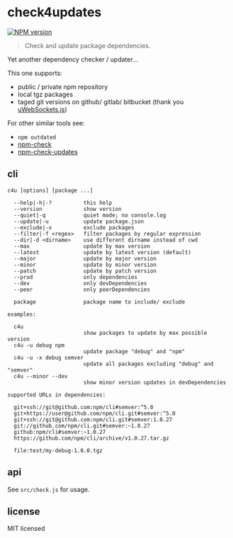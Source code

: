 # check4updates

[![NPM version](https://badge.fury.io/js/check4updates.svg)](https://www.npmjs.com/package/check4updates/)

> Check and update package dependencies.

Yet another dependency checker / updater...

This one supports:

- public / private npm repository
- local tgz packages
- taged git versions on github/ gitlab/ bitbucket (thank you [uWebSockets.js][])

For other similar tools see:

- `npm outdated`
- [npm-check][]
- [npm-check-updates][]

## cli

```
c4u [options] [package ...]

  --help|-h|-?          this help
  --version             show version
  --quiet|-q            quiet mode; no console.log
  --update|-u           update package.json
  --exclude|-x          exclude packages
  --filter|-f <regex>   filter packages by regular expression
  --dir|-d <dirname>    use different dirname instead of cwd
  --max                 update by max version
  --latest              update by latest version (default)
  --major               update by major version
  --minor               update by minor version
  --patch               update by patch version
  --prod                only dependencies
  --dev                 only devDependencies
  --peer                only peerDependencies

  package               package name to include/ exclude

examples:

  c4u
                        show packages to update by max possible version
  c4u -u debug npm
                        update package "debug" and "npm"
  c4u -u -x debug semver
                        update all packages excluding "debug" and "semver"
  c4u --minor --dev
                        show minor version updates in devDependencies

supported URLs in dependencies:

  git+ssh://git@github.com:npm/cli#semver:^5.0
  git+https://user@github.com/npm/cli.git#semver:^5.0
  git+ssh://git@github.com:npm/cli.git#semver:1.0.27
  git://github.com/npm/cli.git#semver:~1.0.27
  github:npm/cli#semver:~1.0.27
  https://github.com/npm/cli/archive/v1.0.27.tar.gz

  file:test/my-debug-1.0.0.tgz
```

## api

See `src/check.js` for usage.


## license

MIT licensed

[npm-check]: https://npmjs.com/package/npm-check
[npm-check-updates]: https://www.npmjs.com/package/npm-check-updates
[uWebSockets.js]: https://github.com/uNetworking/uWebSockets.js
